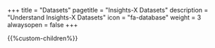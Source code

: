+++
title = "Datasets"
pagetitle = "Insights-X Datasets"
description = "Understand Insights-X Datasets"
icon = "fa-database" 
weight = 3
alwaysopen = false
+++

{{%custom-children%}}
